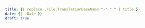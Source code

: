 ```yaml
---
title: {{ replace .File.TranslationBaseName "-" " " | title }}
date: {{ .Date }}
draft: true
---
```

